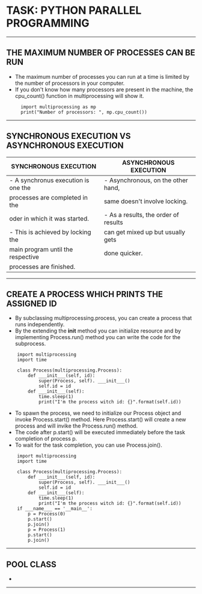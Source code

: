 # TASK: PYTHON PARALLEL PROGRAMMING #

-----------------------------------------------------------------------------------------------------------------------
## THE MAXIMUM NUMBER OF PROCESSES CAN BE RUN ##

- The maximum number of processes you can run at a time is limited by the number of processors in your computer.
- If you don't know how many processors are present in the machine, the cpu_count() function in multiprocessing will show it.
  ```
    import multiprocessing as mp
    print("Number of processors: ", mp.cpu_count())
  ```
------------------------------------------------------------------------------------------------------------------------
## SYNCHRONOUS EXECUTION VS ASYNCHRONOUS EXECUTION ##
 
|        SYNCHRONOUS EXECUTION          |       ASYNCHRONOUS EXECUTION           |
| ------------------------------------- | -------------------------------------- |
| - A synchronus execution is one the   |  - Asynchronous, on the other hand,    |
|   processes are completed in the      |    same doesn't involve locking.       |
|   oder in which it was started.       |  - As a results, the order of results  |
| - This is achieved by locking the     |    can get mixed up but usually gets   |
|   main program until the respective   |    done quicker.                       |
|   processes are finished.             |                                        | 
 
------------------------------------------------------------------------------------------------------------------------
## CREATE A PROCESS WHICH PRINTS THE ASSIGNED ID ##

- By subclassing multiprocessing.process, you can create a process that runs independently.
- By the extending the __init__ method you can initialize resource and by implementing Process.run() method you can write the code for the subprocess.
```
    import multiprocessing
    import time

    class Process(multiprocessing.Process):
        def ___init___(self, id):
            super(Process, self). ___init___()
            self.id = id
        def ___init___(self):
            time.sleep(1)
            print("I'm the process witch id: {}".format(self.id))
```
- To spawn the process, we need to initialize our Process object and invoke Process.start() method. Here Process.start() will create a new process and will invike the Process.run() method.
- The code after p.start() will be executed immediately before the task completion of process p.
- To wait for the task completion, you can use Process.join().
```
    import multiprocessing
    import time

    class Process(multiprocessing.Process):
        def ___init___(self, id):
            super(Process, self). ___init___()
            self.id = id
        def ___init___(self):
            time.sleep(1)
            print("I'm the process witch id: {}".format(self.id))
    if ___name___ == '__main__':
        p = Process(0)
        p.start()
        p.join()
        p = Process(1)
        p.start()
        p.join()
```
-----------------------------------------------------------------------------------------------------------------------------
## POOL CLASS ##

- 


*******************************************************************************

